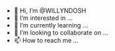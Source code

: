 - 👋 Hi, I’m @WILLYNDOSH
- 👀 I’m interested in ...
- 🌱 I’m currently learning ...
- 💞️ I’m looking to collaborate on ...
- 📫 How to reach me ...

<!---
WILLYNDOSH/WILLYNDOSH is a ✨ special ✨ repository because its `README.md` (this file) appears on your GitHub profile.
You can click the Preview link to take a look at your changes.
--->

